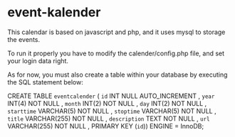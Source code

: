 # event-kalender

This calendar is based on javascript and php, and it uses mysql to storage the events.

To run it properly you have to modify the calender/config.php file, and set
your login data right.

As for now, you must also create a table within your database by executing the
SQL statement below:

CREATE TABLE `eventcalender` (
  `id` INT NULL AUTO_INCREMENT ,
  `year` INT(4) NOT NULL ,
  `month` INT(2) NOT NULL ,
  `day` INT(2) NOT NULL ,
  `starttime` VARCHAR(5) NOT NULL ,
  `stoptime` VARCHAR(5) NOT NULL ,
  `title` VARCHAR(255) NOT NULL ,
  `description` TEXT NOT NULL ,
  `url` VARCHAR(255) NOT NULL ,
  PRIMARY KEY (`id`)) ENGINE = InnoDB;
